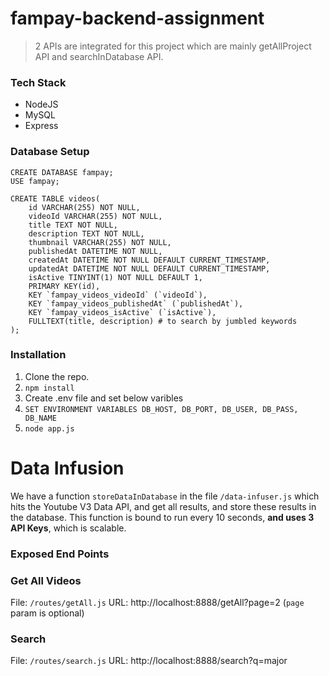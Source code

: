 ﻿# fampay-backend-assignment
 
> 2 APIs are integrated for this project which are mainly getAllProject API and searchInDatabase API.

### Tech Stack
* NodeJS
* MySQL
* Express

### Database Setup

```
CREATE DATABASE fampay;
USE fampay;

CREATE TABLE videos(
    id VARCHAR(255) NOT NULL,
    videoId VARCHAR(255) NOT NULL,
    title TEXT NOT NULL,
    description TEXT NOT NULL,
    thumbnail VARCHAR(255) NOT NULL,
    publishedAt DATETIME NOT NULL,
    createdAt DATETIME NOT NULL DEFAULT CURRENT_TIMESTAMP,
    updatedAt DATETIME NOT NULL DEFAULT CURRENT_TIMESTAMP,
    isActive TINYINT(1) NOT NULL DEFAULT 1,
    PRIMARY KEY(id),
    KEY `fampay_videos_videoId` (`videoId`),
    KEY `fampay_videos_publishedAt` (`publishedAt`),
    KEY `fampay_videos_isActive` (`isActive`),
    FULLTEXT(title, description) # to search by jumbled keywords
);
```

### Installation
1) Clone the repo.
2) `npm install`
3)  Create .env file and set below varibles 
4) `SET ENVIRONMENT VARIABLES DB_HOST, DB_PORT, DB_USER, DB_PASS, DB_NAME`
5) `node app.js`

# Data Infusion
We have a function `storeDataInDatabase` in the file `/data-infuser.js` which hits the Youtube V3 Data API, and get all results, and store these results in the database.
This function is bound to run every 10 seconds, **and uses 3 API Keys**, which is scalable.

### Exposed End Points
### Get All Videos
File: `/routes/getAll.js`
URL: http://localhost:8888/getAll?page=2      (`page` param is optional)

### Search
File: `/routes/search.js`
URL: http://localhost:8888/search?q=major
